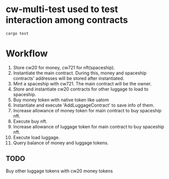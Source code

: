 # cw-multi-test used to test interaction among contracts

```shell
cargo test
```

# Workflow

1. Store cw20 for money, cw721 for nft(spaceship).
2. Instantiate the main contract. During this, money and spaceship contracts' addresses will be stored after
   instantiated.
3. Mint a spaceship with cw721. The main contract will be the owner.
4. Store and instantiate cw20 contracts for other luggage to load to spaceship.
5. Buy money token with native token like uatom
6. Instantiate and execute 'AddLuggageContract' to save info of them.
7. Increase allowance of money token for main contract to buy spaceship nft.
8. Execute buy nft.
9. Increase allowance of luggage token for main contract to buy spaceship nft.
10. Execute load luggage.
11. Query balance of money and luggage tokens.

## TODO

Buy other luggage tokens with cw20 money tokens
